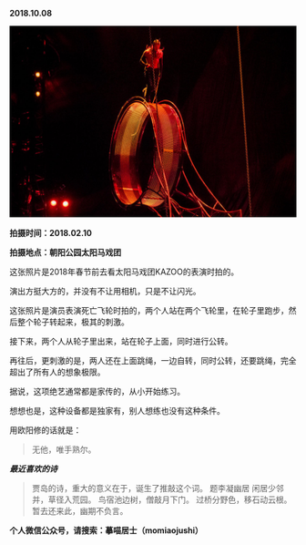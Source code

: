 
          
            
**2018.10.08**



![](img/51001-1c6b61aaa3731d19.jpg)




**拍摄时间：2018.02.10**

**拍摄地点：朝阳公园太阳马戏团**

这张照片是2018年春节前去看太阳马戏团KAZOO的表演时拍的。

演出方挺大方的，并没有不让用相机，只是不让闪光。

这张照片是演员表演死亡飞轮时拍的，两个人站在两个飞轮里，在轮子里跑步，然后整个轮子转起来，极其的刺激。

接下来，两个人从轮子里出来，站在轮子上面，同时进行公转。

再往后，更刺激的是，两人还在上面跳绳，一边自转，同时公转，还要跳绳，完全超出了所有人的想象极限。

据说，这项绝艺通常都是家传的，从小开始练习。

想想也是，这种设备都是独家有，别人想练也没有这种条件。

用欧阳修的话就是：
>无他，唯手熟尔。




***最近喜欢的诗***
>贾岛的诗，重大的意义在于，诞生了推敲这个词。
题李凝幽居
闲居少邻并，草径入荒园。
鸟宿池边树，僧敲月下门。
过桥分野色，移石动云根。
暂去还来此，幽期不负言。




**个人微信公众号，请搜索：摹喵居士（momiaojushi）**

          
        